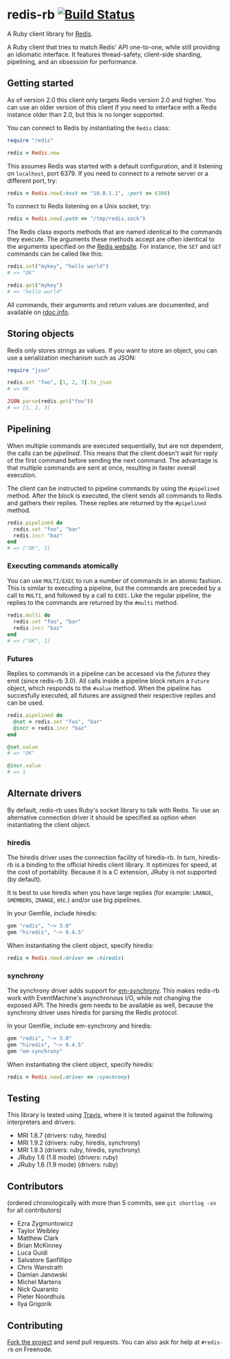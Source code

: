 # redis-rb [![Build Status][travis-image]][travis-link]

[travis-image]: https://secure.travis-ci.org/redis/redis-rb.png?branch=master
[travis-link]: http://travis-ci.org/redis/redis-rb
[travis-home]: http://travis-ci.org/

A Ruby client library for [Redis][redis-home].

[redis-home]: http://redis.io

A Ruby client that tries to match Redis' API one-to-one, while still
providing an idiomatic interface. It features thread-safety, client-side
sharding, pipelining, and an obsession for performance.

## Getting started

As of version 2.0 this client only targets Redis version 2.0 and higher.
You can use an older version of this client if you need to interface
with a Redis instance older than 2.0, but this is no longer supported.

You can connect to Redis by instantiating the `Redis` class:

```ruby
require "redis"

redis = Redis.new
```

This assumes Redis was started with a default configuration, and it
listening on `localhost`, port 6379. If you need to connect to a remote
server or a different port, try:

```ruby
redis = Redis.new(:host => "10.0.1.1", :port => 6380)
```

To connect to Redis listening on a Unix socket, try:

```ruby
redis = Redis.new(:path => "/tmp/redis.sock")
```

The Redis class exports methods that are named identical to the commands
they execute. The arguments these methods accept are often identical to
the arguments specified on the [Redis website][redis-commands]. For
instance, the `SET` and `GET` commands can be called like this:

[redis-commands]: http://redis.io/commands

```ruby
redis.set("mykey", "hello world")
# => "OK"

redis.get("mykey")
# => "hello world"
```

All commands, their arguments and return values are documented, and
available on [rdoc.info][rdoc].

[rdoc]: http://rdoc.info/github/redis/redis-rb/

## Storing objects

Redis only stores strings as values. If you want to store an object, you
can use a serialization mechanism such as JSON:

```ruby
require "json"

redis.set "foo", [1, 2, 3].to_json
# => OK

JSON.parse(redis.get("foo"))
# => [1, 2, 3]
```

## Pipelining

When multiple commands are executed sequentially, but are not dependent,
the calls can be *pipelined*. This means that the client doesn't wait
for reply of the first command before sending the next command. The
advantage is that multiple commands are sent at once, resulting in
faster overall execution.

The client can be instructed to pipeline commands by using the
`#pipelined` method. After the block is executed, the client sends all
commands to Redis and gathers their replies. These replies are returned
by the `#pipelined` method.

```ruby
redis.pipelined do
  redis.set "foo", "bar"
  redis.incr "baz"
end
# => ["OK", 1]
```

### Executing commands atomically

You can use `MULTI/EXEC` to run a number of commands in an atomic
fashion. This is similar to executing a pipeline, but the commands are
preceded by a call to `MULTI`, and followed by a call to `EXEC`. Like
the regular pipeline, the replies to the commands are returned by the
`#multi` method.

```ruby
redis.multi do
  redis.set "foo", "bar"
  redis.incr "baz"
end
# => ["OK", 1]
```

### Futures

Replies to commands in a pipeline can be accessed via the *futures* they
emit (since redis-rb 3.0). All calls inside a pipeline block return a
`Future` object, which responds to the `#value` method. When the
pipeline has succesfully executed, all futures are assigned their
respective replies and can be used.

```ruby
redis.pipelined do
  @set = redis.set "foo", "bar"
  @incr = redis.incr "baz"
end

@set.value
# => "OK"

@incr.value
# => 1
```

## Alternate drivers

By default, redis-rb uses Ruby's socket library to talk with Redis.
To use an alternative connection driver it should be specified as option
when instantiating the client object.

### hiredis

The hiredis driver uses the connection facility of hiredis-rb. In turn,
hiredis-rb is a binding to the official hiredis client library. It
optimizes for speed, at the cost of portability. Because it is a C
extension, JRuby is not supported (by default).

It is best to use hiredis when you have large replies (for example:
`LRANGE`, `SMEMBERS`, `ZRANGE`, etc.) and/or use big pipelines.

In your Gemfile, include hiredis:

```ruby
gem "redis", "~> 3.0"
gem "hiredis", "~> 0.4.5"
```

When instantiating the client object, specify hiredis:

```ruby
redis = Redis.new(:driver => :hiredis)
```

### synchrony

The synchrony driver adds support for [em-synchrony][em-synchrony].
This makes redis-rb work with EventMachine's asynchronous I/O, while not
changing the exposed API. The hiredis gem needs to be available as
well, because the synchrony driver uses hiredis for parsing the Redis
protocol.

[em-synchrony]: https://github.com/igrigorik/em-synchrony

In your Gemfile, include em-synchrony and hiredis:

```ruby
gem "redis", "~> 3.0"
gem "hiredis", "~> 0.4.5"
gem "em-synchrony"
```

When instantiating the client object, specify hiredis:

```ruby
redis = Redis.new(:driver => :synchrony)
```


## Testing

This library is tested using [Travis][travis-home], where it is tested
against the following interpreters and drivers:

* MRI 1.8.7 (drivers: ruby, hiredis)
* MRI 1.9.2 (drivers: ruby, hiredis, synchrony)
* MRI 1.9.3 (drivers: ruby, hiredis, synchrony)
* JRuby 1.6 (1.8 mode) (drivers: ruby)
* JRuby 1.6 (1.9 mode) (drivers: ruby)

## Contributors

(ordered chronologically with more than 5 commits, see `git shortlog -sn` for
all contributors)

* Ezra Zygmuntowicz
* Taylor Weibley
* Matthew Clark
* Brian McKinney
* Luca Guidi
* Salvatore Sanfillipo
* Chris Wanstrath
* Damian Janowski
* Michel Martens
* Nick Quaranto
* Pieter Noordhuis
* Ilya Grigorik

## Contributing

[Fork the project](https://github.com/redis/redis-rb) and send pull
requests. You can also ask for help at `#redis-rb` on Freenode.
